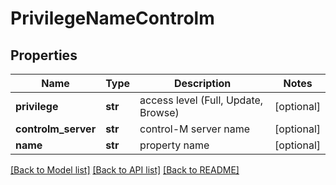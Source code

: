 # PrivilegeNameControlm

## Properties
Name | Type | Description | Notes
------------ | ------------- | ------------- | -------------
**privilege** | **str** | access level (Full, Update, Browse) | [optional] 
**controlm_server** | **str** | control-M server name | [optional] 
**name** | **str** | property name | [optional] 

[[Back to Model list]](../README.md#documentation-for-models) [[Back to API list]](../README.md#documentation-for-api-endpoints) [[Back to README]](../README.md)


